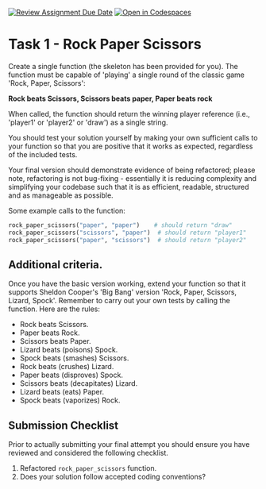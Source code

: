 [![Review Assignment Due Date](https://classroom.github.com/assets/deadline-readme-button-22041afd0340ce965d47ae6ef1cefeee28c7c493a6346c4f15d667ab976d596c.svg)](https://classroom.github.com/a/b0z90Kzn)
[![Open in Codespaces](https://classroom.github.com/assets/launch-codespace-2972f46106e565e64193e422d61a12cf1da4916b45550586e14ef0a7c637dd04.svg)](https://classroom.github.com/open-in-codespaces?assignment_repo_id=16575904)
# Task 1 - Rock Paper Scissors  

Create a single function (the skeleton has been provided for you). The function must be capable of 'playing' a single round of the classic game 'Rock, Paper, Scissors':

**Rock beats Scissors, Scissors beats paper, Paper beats rock**

When called, the function should return the winning player reference (i.e., 'player1' or 'player2' or 'draw') as a single string.

You should test your solution yourself by making your own sufficient calls to your function so that you are positive that it works as expected, regardless of the included tests.

Your final version should demonstrate evidence of being refactored; please note, refactoring is not bug-fixing - essentially it is reducing complexity and simplifying your codebase such that it is as efficient, readable, structured and as manageable as possible.

Some example calls to the function:

```python
rock_paper_scissors("paper", "paper")    # should return "draw"
rock_paper_scissors("scissors", "paper")  # should return "player1"
rock_paper_scissors("paper", "scissors")  # should return "player2"
```

## Additional criteria.

Once you have the basic version working, extend your function so that it supports Sheldon Cooper's 'Big Bang' version 'Rock, Paper, Scissors, Lizard, Spock'. Remember to carry out your own tests by calling the function. Here are the rules:

* Rock beats Scissors.
* Paper beats Rock.
* Scissors beats Paper.
* Lizard beats (poisons) Spock.
* Spock beats (smashes) Scissors.
* Rock beats (crushes) Lizard.
* Paper beats (disproves) Spock.
* Scissors beats (decapitates) Lizard.
* Lizard beats (eats) Paper.
* Spock beats (vaporizes) Rock.
  
  
## Submission Checklist

Prior to actually submitting your final attempt you should ensure you have reviewed and considered the following checklist.


1. Refactored ```rock_paper_scissors``` function.
2. Does your solution follow accepted coding conventions?


